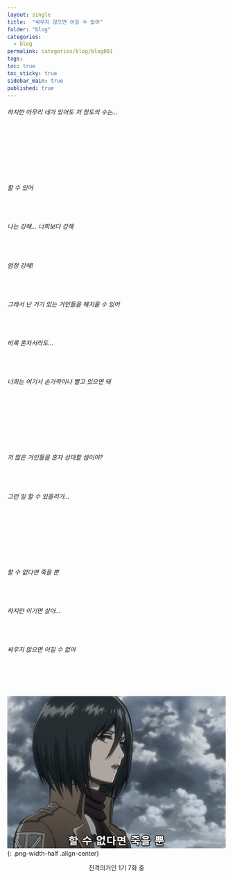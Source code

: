 ```yaml
---
layout: single
title:  "싸우지 않으면 이길 수 없어"
folder: "blog"
categories:
  - blog
permalink: categories/blog/blog001
tags: 
toc: true
toc_sticky: true
sidebar_main: true
published: true
---
```


<h6>하지만 아무리 네가 있어도 저 정도의 수는...</h6>
<br>
<br>
<br>
<br>
<br>
<br>
<h6>할 수 있어</h6>
<br>
<h6>나는 강해... 너희보다 강해</h6>
<br>
<h6>엄청 강해!</h6>
<br>
<h6>그래서 난 거기 있는 거인들을 해치울 수 있어</h6>
<br>
<h6>비록 혼자서라도...</h6>
<br>
<h6>너희는 여기서 손가락이나 빨고 있으면 돼</h6>
<br>
<br>
<br>
<br>
<br>
<br>
<h6>저 많은 거인들을 혼자 상대할 셈이야?</h6>
<br>
<h6>그런 일 할 수 있을리가...</h6>
<br>
<br>
<br>
<br>
<br>
<br>
<h6>할 수 없다면 죽을 뿐</h6>
<br>
<h6>하지만 이기면 살아...</h6>
<br>
<h6>싸우지 않으면 이길 수 없어</h6>
<br>
<br>
<br>

![png](/assets/blog/1.png){: .png-width-half .align-center}

<div style="text-align: center"> 진격의거인 1기 7화 중 </div>
<br>
<br>
<br>
<br>
